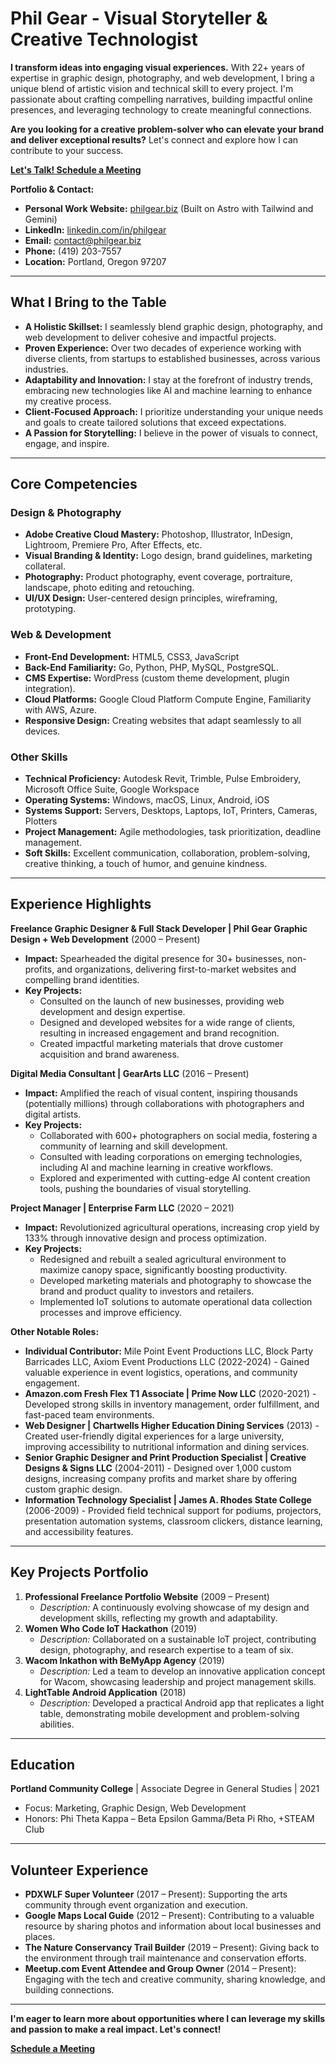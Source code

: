 # Phil Gear - Visual Storyteller & Creative Technologist

**I transform ideas into engaging visual experiences.** With 22+ years of expertise in graphic design, photography, and web development, I bring a unique blend of artistic vision and technical skill to every project. I'm passionate about crafting compelling narratives, building impactful online presences, and leveraging technology to create meaningful connections.

**Are you looking for a creative problem-solver who can elevate your brand and deliver exceptional results?** Let's connect and explore how I can contribute to your success.

[**Let's Talk! Schedule a Meeting**](https://calendar.app.google/XX2ihAYEHTuhcw7E6)

**Portfolio & Contact:**

*   **Personal Work Website:** [philgear.biz](https://philgear.biz) (Built on Astro with Tailwind and Gemini)
*   **LinkedIn:** [linkedin.com/in/philgear](https://www.linkedin.com/in/philgear)
*   **Email:** contact@philgear.biz
*   **Phone:** (419) 203-7557
*   **Location:** Portland, Oregon 97207

---

## What I Bring to the Table

*   **A Holistic Skillset:** I seamlessly blend graphic design, photography, and web development to deliver cohesive and impactful projects.
*   **Proven Experience:** Over two decades of experience working with diverse clients, from startups to established businesses, across various industries.
*   **Adaptability and Innovation:** I stay at the forefront of industry trends, embracing new technologies like AI and machine learning to enhance my creative process.
*   **Client-Focused Approach:** I prioritize understanding your unique needs and goals to create tailored solutions that exceed expectations.
*   **A Passion for Storytelling:** I believe in the power of visuals to connect, engage, and inspire.

---

## Core Competencies

### Design & Photography

*   **Adobe Creative Cloud Mastery:** Photoshop, Illustrator, InDesign, Lightroom, Premiere Pro, After Effects, etc.
*   **Visual Branding & Identity:** Logo design, brand guidelines, marketing collateral.
*   **Photography:** Product photography, event coverage, portraiture, landscape, photo editing and retouching.
*   **UI/UX Design:** User-centered design principles, wireframing, prototyping.

### Web & Development

*   **Front-End Development:** HTML5, CSS3, JavaScript 
*   **Back-End Familiarity:** Go, Python, PHP, MySQL, PostgreSQL.
*   **CMS Expertise:** WordPress (custom theme development, plugin integration).
*   **Cloud Platforms:** Google Cloud Platform Compute Engine, Familiarity with AWS, Azure.
*   **Responsive Design:** Creating websites that adapt seamlessly to all devices.

### Other Skills

*   **Technical Proficiency:** Autodesk Revit, Trimble, Pulse Embroidery, Microsoft Office Suite, Google Workspace
*   **Operating Systems:** Windows, macOS, Linux, Android, iOS
*   **Systems Support:** Servers, Desktops, Laptops, IoT, Printers, Cameras, Plotters
*   **Project Management:** Agile methodologies, task prioritization, deadline management.
*   **Soft Skills:** Excellent communication, collaboration, problem-solving, creative thinking, a touch of humor, and genuine kindness.

---

## Experience Highlights

**Freelance Graphic Designer & Full Stack Developer | Phil Gear Graphic Design + Web Development** (2000 – Present)

*   **Impact:** Spearheaded the digital presence for 30+ businesses, non-profits, and organizations, delivering first-to-market websites and compelling brand identities.
*   **Key Projects:**
    *   Consulted on the launch of new businesses, providing web development and design expertise.
    *   Designed and developed websites for a wide range of clients, resulting in increased engagement and brand recognition.
    *   Created impactful marketing materials that drove customer acquisition and brand awareness.

**Digital Media Consultant | GearArts LLC** (2016 – Present)

*   **Impact:** Amplified the reach of visual content, inspiring thousands (potentially millions) through collaborations with photographers and digital artists.
*   **Key Projects:**
    *   Collaborated with 600+ photographers on social media, fostering a community of learning and skill development.
    *   Consulted with leading corporations on emerging technologies, including AI and machine learning in creative workflows.
    *   Explored and experimented with cutting-edge AI content creation tools, pushing the boundaries of visual storytelling.

**Project Manager | Enterprise Farm LLC** (2020 – 2021)

*   **Impact:** Revolutionized agricultural operations, increasing crop yield by 133% through innovative design and process optimization.
*   **Key Projects:**
    *   Redesigned and rebuilt a sealed agricultural environment to maximize canopy space, significantly boosting productivity.
    *   Developed marketing materials and photography to showcase the brand and product quality to investors and retailers.
    *   Implemented IoT solutions to automate operational data collection processes and improve efficiency.

**Other Notable Roles:**

*   **Individual Contributor:** Mile Point Event Productions LLC, Block Party Barricades LLC, Axiom Event Productions LLC (2022-2024) - Gained valuable experience in event logistics, operations, and community engagement.
*   **Amazon.com Fresh Flex T1 Associate | Prime Now LLC** (2020-2021) - Developed strong skills in inventory management, order fulfillment, and fast-paced team environments.
*   **Web Designer | Chartwells Higher Education Dining Services** (2013) - Created user-friendly digital experiences for a large university, improving accessibility to nutritional information and dining services.
*   **Senior Graphic Designer and Print Production Specialist | Creative Designs & Signs LLC** (2004-2011) - Designed over 1,000 custom designs, increasing company profits and market share by offering custom graphic design.
*   **Information Technology Specialist | James A. Rhodes State College** (2006-2009) - Provided field technical support for podiums, projectors, presentation automation systems, classroom clickers, distance learning, and accessibility features.

---

## Key Projects Portfolio

1.  **Professional Freelance Portfolio Website** (2009 – Present)
    *   *Description:* A continuously evolving showcase of my design and development skills, reflecting my growth and adaptability. 
2.  **Women Who Code IoT Hackathon** (2019)
    *   *Description:* Collaborated on a sustainable IoT project, contributing design, photography, and research expertise to a team of six.
3.  **Wacom Inkathon with BeMyApp Agency** (2019)
    *   *Description:* Led a team to develop an innovative application concept for Wacom, showcasing leadership and project management skills.
4.  **LightTable Android Application** (2018)
    *   *Description:* Developed a practical Android app that replicates a light table, demonstrating mobile development and problem-solving abilities.

---

## Education

**Portland Community College** | Associate Degree in General Studies | 2021

*   Focus: Marketing, Graphic Design, Web Development
*   Honors: Phi Theta Kappa – Beta Epsilon Gamma/Beta Pi Rho, +STEAM Club

---

## Volunteer Experience

*   **PDXWLF Super Volunteer** (2017 – Present): Supporting the arts community through event organization and execution.
*   **Google Maps Local Guide** (2012 – Present): Contributing to a valuable resource by sharing photos and information about local businesses and places.
*   **The Nature Conservancy Trail Builder** (2019 – Present): Giving back to the environment through trail maintenance and conservation efforts.
*   **Meetup.com Event Attendee and Group Owner** (2014 – Present): Engaging with the tech and creative community, sharing knowledge, and building connections.

---

**I'm eager to learn more about opportunities where I can leverage my skills and passion to make a real impact. Let's connect!**

[**Schedule a Meeting**](https://calendar.app.google/XX2ihAYEHTuhcw7E6)
